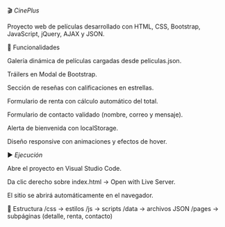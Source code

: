 🎬 *CinePlus*

Proyecto web de películas desarrollado con HTML, CSS, Bootstrap, JavaScript, jQuery, AJAX y JSON.

🚀 Funcionalidades

Galería dinámica de películas cargadas desde peliculas.json.

Tráilers en Modal de Bootstrap.

Sección de reseñas con calificaciones en estrellas.

Formulario de renta con cálculo automático del total.

Formulario de contacto validado (nombre, correo y mensaje).

Alerta de bienvenida con localStorage.

Diseño responsive con animaciones y efectos de hover.

▶️ *Ejecución*

Abre el proyecto en Visual Studio Code.

Da clic derecho sobre index.html → Open with Live Server.

El sitio se abrirá automáticamente en el navegador.

📂 Estructura
/css   → estilos
/js    → scripts
/data  → archivos JSON
/pages → subpáginas (detalle, renta, contacto)

